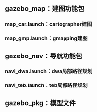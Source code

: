 ## gazebo_map：建图功能包
  ### map_car.launch：cartographer建图
  ### map_gmp.launch：gmapping建图

## gazebo_nav：导航功能包
  ### navi_dwa.launch：dwa局部路径规划
  ### navi_teb.launch：teb局部路径规划

## gazebo_pkg：模型文件
